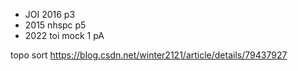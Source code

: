 - JOI 2016 p3
- 2015 nhspc p5
- 2022 toi mock 1 pA

topo sort  https://blog.csdn.net/winter2121/article/details/79437927